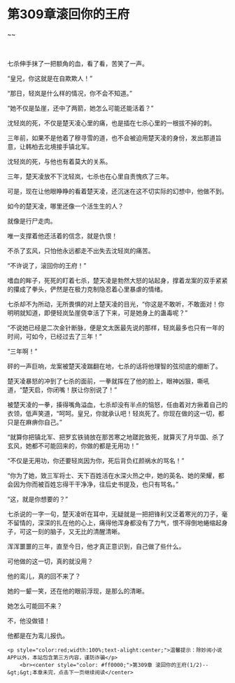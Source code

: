 # 第309章滚回你的王府
~~
    	    <p name="pagetop" href="javascript:void(0);" onclick="return false" style="line-height: 35px;padding: 10px;color: #333;"> </p><p>七杀伸手抹了一把额角的血，看了看，苦笑了一声。</p><p>“皇兄，你这就是在自欺欺人！”</p><p>“那日，轻岚是什么样的情况，你不会不知道。”</p><p>“她不仅是坠崖，还中了两箭，她怎么可能还能活着？”</p><p>沈轻岚的死，不仅是楚天凌心里的痛，也是插在七杀心里的一根拔不掉的刺。</p><p>三年前，如果不是他着了穆寻雪的道，也不会被迫用楚天凌的身份，发出那道旨意，让韩柏去北境接手镇北军。</p><p>沈轻岚的死，与他也有着莫大的关系。</p><p>三年，楚天凌放不下沈轻岚，七杀也在心里自责愧疚了三年。</p><p>可是，现在让他眼睁睁的看着楚天凌，还沉迷在这不切实际的幻想中，他做不到。</p><p>如今的楚天凌，哪里还像一个活生生的人？</p><p>就像是行尸走肉。</p><p>唯一支撑着他还活着的信念，就是仇恨！</p><p>不杀了玄风，只怕他永远都走不出失去沈轻岚的痛苦。</p><p>“不许说了，滚回你的王府！”</p><p>嗜血的眸子，死死的盯着七杀，楚天凌是勃然大怒的站起身，撑着龙案的双手紧紧的攥成了拳头，俨然是在极力克制隐忍着心里暴虐的情绪。</p><p>七杀却不为所动，无所畏惧的对上楚天凌的目光，“你这是不敢听，不敢面对！你明明就知道，即便轻岚坠崖侥幸活了下来，可是她身上的蛊毒呢？”</p><p>“不说她已经是二次金针断脉，便是文太医最先说的那样，轻岚最多也只有一年的时间，可如今，已经过去了三年！”</p><p>“三年啊！”</p><p>砰的一声巨响，龙案被楚天凌踹翻在地，七杀的话将他理智的弦彻底的绷断了。</p><p>楚天凌暴怒的冲到了七杀的面前，一拳就挥在了他的脸上，眼神凶狠，嘶吼道，“楚天启，你闭嘴！朕让你别说了！”</p><p>被楚天凌的一拳，揍得嘴角溢血，七杀却没有半点的恼怒，任由着对方揪着自己的衣领，低声笑道，“呵呵。皇兄，你就承认吧！轻岚死了。你现在做的这一切，都只是在麻痹你自己。”</p><p>“就算你把镇北军、把罗玄铁骑放在那苦寒之地蹉跎致死，就算灭了月华国、杀了玄风，她都不可能回来的，你做的都是无用功！”</p><p>“不仅是无用功，你还要轻岚因为你，死后背负红颜祸水的骂名！”</p><p>“你为了她，致三军将士、天下百姓活在水深火热之中，她的英名、她的荣耀，都会因为你而被百姓忘得干干净净，往后史书提及，也只有骂名。”</p><p>“这，就是你想要的？”</p><p>七杀说的一字一句，楚天凌听在耳中，无疑就是一把把锋利又泛着寒光的刀子，毫不留情的，深深的扎在他的心上，痛得他浑身都没有了力气，恨不得倒地蜷缩起身子，可这一刻的脑子，又无比的清醒清晰。</p><p>浑浑噩噩的三年，直至今日，他才真正意识到，自己做了些什么。</p><p>可他做的这一切，真的就没用？</p><p>他的鸾儿，真的回不来了？</p><p>她的一颦一笑，还在他的眼前浮现，是那么的清晰。</p><p>她怎么可能回不来？</p><p>不，他没做错！</p><p>他都是在为鸾儿报仇。</p>
    	
   	<p style="color:red;width:100%;text-alight:center;">温馨提示：除妙阅小说APP以外，本站包含第三方内容，谨防诈骗</p>
    	<br><center style="color: #ff0000;">第309章 滚回你的王府(1/2)--&gt;&gt;本章未完，点击下一页继续阅读</center>
    	